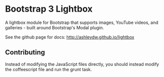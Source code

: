 # Bootstrap 3 Lightbox

A lightbox module for Bootstrap that supports images, YouTube videos, and galleries - built around Bootstrap's Modal plugin.

See the github page for docs: http://ashleydw.github.io/lightbox

## Contributing

Instead of modifying the JavaScript files directly, you should instead modify the coffeescript file and run the grunt task.
